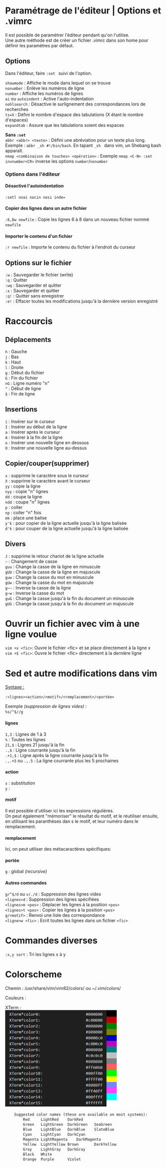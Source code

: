 # Paramétrage de l'éditeur | Options et .vimrc  

Il est possible de paramétrer l'éditeur pendant qu'on l'utilise.  
Une autre méthode est de créer un fichier .vimrc dans son home pour définir les paramètres par défaut.  

## Options  

Dans l'éditeur, faire `:set ` suivi de l'option.  

`showmode` : Affiche le mode dans lequel on se trouve  
`nonumber` : Enlève les numéros de ligne  
`number`   : Affiche les numéros de lignes  
`ai` ou `autoindent` : Active l'auto-indentation  
`nohlsearch` : Désactive le surlignement des correspondances lors de recherches  
`ts=X` : Défini le nombre d'espace des tabulations (X étant le nombre d'espaces)  
`expandtab` : Assure que les tabulations soient des espaces  

**Sans `:set`**  
`abbr <abbr> <texte>` : Défini une abréviation pour un texte plus long. Exemple : `abbr _sh #!/bin/bash`. En tapant `_sh ` dans vim, un Shebang bash apparaît.  
`nmap <combinaison de touches> <opération>` : Exemple `nmap <C-N> :set invnumber<CR>` inverse les options `number`/`nonumber`  

### Options dans l'éditeur  

#### Désactivé l'autoindentation    
`:setl noai nocin nosi inde=`    

#### Copier des lignes dans un autre fichier  
`:6,8w newfile` : Copie les lignes 6 à 8 dans un nouveau fichier nommé `newfile`  

#### Importer le contenu d'un fichier  
`:r newfile` : Importe le contenu du fichier à l'endroit du curseur  

## Options sur le fichier  

`:w`  : Sauvegarder le fichier (write)  
`:q`  : Quitter  
`:wq` : Sauvegarder et quitter  
`:x`  : Sauvegarder et quitter  
`:q!` : Quitter sans enregistrer  
`:e!` : Effacer toutes les modifications jusqu'à la dernière version enregistré  

# Raccourcis    

## Déplacements  

`h`  : Gauche    
`j`  : Bas    
`k`  : Haut    
`l`  : Droite    
`g`  : Début du fichier    
`G`  : Fin du fichier    
`nG` : Ligne numéro "n"    
`^`  : Début de ligne  
`$`  : Fin de ligne
  
## Insertions  

`i` : Insérer sur le curseur  
`I` : Insérer au début de la ligne  
`a` : Insérer après le curseur  
`A` : Insérer à la fin de la ligne  
`o` : Insérer une nouvelle ligne en dessous  
`O` : Insérer une nouvelle ligne au-dessus  

## Copier/couper(supprimer)  

`x`   : supprime le caractère sous le curseur    
`X`   : supprime le caractère avant le curseur    
`yy`  : copie la ligne    
`nyy` : copie "n" lignes    
`dd`  : coupe la ligne    
`ndd` : coupe "n" lignes    
`p`   : coller    
`np`  : coller "n" fois    
`mk`  : place une balise    
`y'k` : pour copier de la ligne actuelle jusqu'à la ligne balisée    
`d'k` : pour couper de la ligne actuelle jusqu'à la ligne balisée    
  
## Divers  

`J`   : supprime le retour chariot de la ligne actuelle    
`~`   : Changement de casse  
`guu` : Change la casse de la ligne en minuscule    
`gUU` : Change la casse de la ligne en majuscule    
`guw` : Change la casse du mot en minuscule    
`gUw` : Change la casse du mot en majuscule    
`g~~` : Inverse la casse de la ligne    
`g~w` : Inverse la casse du mot   
`guG` : Change la casse jusqu'à la fin du document un minuscule    
`gUG` : Change la casse jusqu'à la fin du document un majuscule    

# Ouvrir un fichier avec vim à une ligne voulue  
`vim +x <fic>`: Ouvre le fichier \<fic\> et se place directement à la ligne x    
`vim +$ <fic>`: Ouvre le fichier \<fic\> directement à la dernière ligne    

# Sed et autre modifications dans vim  

<u>Syntaxe :</u>  

`:<lignes><action>/<motif>/<remplacement>/<portée>`    

Exemple *(suppression de lignes vides)* :    
`%s/^$//g`  

####  lignes  

`1,3` : Lignes de 1 à 3    
`%` : Toutes les lignes    
`21,$` : Lignes 21 jusqu'à la fin    
`.,$` : Ligne courrante jusqu'à la fin    
`.+1,$` : Ligne après la ligne courrante jusqu'à la fin    
`.,.+5` ou `.,.5` : La ligne courrante plus les 5 prochaines    

#### action  

`s` : substitution   
`y` :  

#### motif  

Il est possible d'utiliser ici les expressions régulières.    
On peut également "mémoriser" le résultat du motif, et le réutiliser ensuite, en utilisant les paranthèses dan    s le motif, et leur numéro dans le remplacement.  

#### remplacement  

Ici, on peut utiliser des métacaractères spécifiques:  

#### portée  

`g` : global *(recursive)*  

####  Autres commandes  

`g/^$/d` ou `v/./d` : Suppression des lignes vides    
`<lignes>d` : Suppression des lignes spécifiées    
`<lignes>m <pos>` : Déplacer les lignes à la position `<pos>`    
`<lignes>t <pos>` : Copier les lignes à la position `<pos>`    
`g/<motif>` : Renvoi une liste des correspondance    
`<ligne>w <fic>` : Ecrit toutes les lignes dans un fichier `<fic>`    

# Commandes diverses  

`:x,y sort` : Tri les lignes x à y  

# Colorscheme  

Chemin : /usr/share/vim/vim82/colors/ ou ~/.vim/colors/  

Couleurs :  

XTerm :  
![XTermColorCodes](../99-Resources/XTerm_Colors_codes.png)  

```shell
	Suggested color names (these are available on most systems):
	    Red		LightRed	DarkRed
	    Green	LightGreen	DarkGreen	SeaGreen
	    Blue	LightBlue	DarkBlue	SlateBlue
	    Cyan	LightCyan	DarkCyan
	    Magenta	LightMagenta	DarkMagenta
	    Yellow	LightYellow	Brown		DarkYellow
	    Gray	LightGray	DarkGray
	    Black	White
	    Orange	Purple		Violet
```
